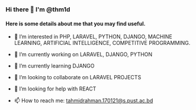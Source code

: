 ### Hi there 👋 I'm @thm1d
#### Here is some details about me that you may find useful.

<!--
**thm1d/thm1d** is a ✨ _special_ ✨ repository because its `README.md` (this file) appears on your GitHub profile.

Here are some ideas to get you started:
-->
- 👀 I’m interested in PHP, LARAVEL, PYTHON, DJANGO, MACHINE LEARNING, ARTIFICIAL INTELLIGENCE, COMPETITIVE PROGRAMMING.
- 🔭 I’m currently working on LARAVEL, DJANGO, PYTHON
- 🌱 I’m currently learning DJANGO
- 👯 I’m looking to collaborate on LARAVEL PROJECTS
- 🤔 I’m looking for help with REACT

- 📫 How to reach me: tahmidrahman.170121@s.pust.ac.bd



